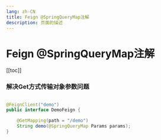 ```yaml
---
lang: zh-CN
title: Feign @SpringQueryMap注解
description: 页面的描述
---
```


# Feign @SpringQueryMap注解

[[toc]]


### 解决Get方式传输对象参数问题

```java

@FeignClient("demo")
public interface DemoFeign {

    @GetMapping(path = "/demo")
    String demo(@SpringQueryMap Params params);
}

```


<Comment></Comment>
